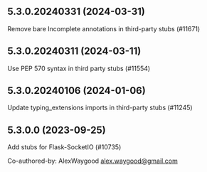 ## 5.3.0.20240331 (2024-03-31)

Remove bare Incomplete annotations in third-party stubs (#11671)

## 5.3.0.20240311 (2024-03-11)

Use PEP 570 syntax in third party stubs (#11554)

## 5.3.0.20240106 (2024-01-06)

Update typing_extensions imports in third-party stubs (#11245)

## 5.3.0.0 (2023-09-25)

Add stubs for Flask-SocketIO (#10735)

Co-authored-by: AlexWaygood <alex.waygood@gmail.com>

